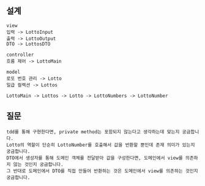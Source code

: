 ## 설계

    view
    입력 -> LottoInput
    출력 -> LottoOutput
    DTO -> LottosDTO

    controller
    흐름 제어 -> LottoMain

    model
    로또 번호 관리 -> Lotto
    일급 컬렉션 -> Lottos

    LottoMain -> Lottos -> Lotto -> LottoNumbers -> LottoNumber

## 질문

    tdd를 통해 구현한다면, private method는 포함되지 않는다고 생각하는데 맞는지 궁금합니다.
    Lotto의 역할이 단순히 LottoNumber를 호출해서 값을 반환할 뿐인데 존재 의미가 있는지 궁금합니다.
    DTO에서 생성자를 통해 도메인 객체를 전달받아 값을 구성한다면, 도메인에서 view를 의존하지 않는 것인지 궁금합니다.
    그 반대로 도메인에서 DTO를 직접 만들어 반환하는 것은 도메인에서 view를 의존하는 것인지 궁금합니다.
